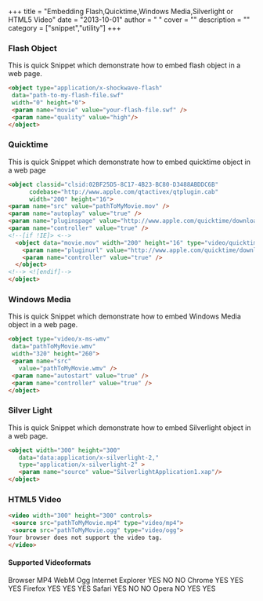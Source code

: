 
+++
title = "Embedding Flash,Quicktime,Windows Media,Silverlight or HTML5 Video"
date = "2013-10-01"
author = " "
cover = ""
description = ""
category = ["snippet","utility"]
+++

### Flash Object

 This is quick Snippet which demonstrate how to embed flash object in a web page.

 ```html
 <object type="application/x-shockwave-flash"
  data="path-to-my-flash-file.swf"
  width="0" height="0">
  <param name="movie" value="your-flash-file.swf" />
  <param name="quality" value="high"/>
</object>
```
 ### Quicktime

 This is quick Snippet which demonstrate how to embed quicktime object in a web page

 ```html
 <object classid="clsid:02BF25D5-8C17-4B23-BC80-D3488ABDDC6B"
       codebase="http://www.apple.com/qtactivex/qtplugin.cab"
       width="200" height="16">
 <param name="src" value="pathToMyMovie.mov" />
 <param name="autoplay" value="true" />
 <param name="pluginspage" value="http://www.apple.com/quicktime/download/" />
 <param name="controller" value="true" />
 <!--[if !IE]> <-->
   <object data="movie.mov" width="200" height="16" type="video/quicktime">
     <param name="pluginurl" value="http://www.apple.com/quicktime/download/" />
     <param name="controller" value="true" />
   </object>
 <!--> <![endif]-->
</object>
```
 ### Windows Media

 This is quick Snippet which demonstrate how to embed Windows Media object in a web page.

 ```html
 <object type="video/x-ms-wmv"
  data="pathToMyMovie.wmv"
  width="320" height="260">
  <param name="src"
    value="pathToMyMovie.wmv" />
  <param name="autostart" value="true" />
  <param name="controller" value="true" />
</object>
```
 ### Silver Light

 This is quick Snippet which demonstrate how to embed Silverlight object in a web page.

 ```html
 <object width="300" height="300"
    data="data:application/x-silverlight-2,"
    type="application/x-silverlight-2" >
    <param name="source" value="SilverlightApplication1.xap"/>
</object>
```
 ### HTML5 Video

 ```html
 <video width="300" height="300" controls>
  <source src="pathToMyMovie.mp4" type="video/mp4">
  <source src="pathToMyMovie.ogg" type="video/ogg">
Your browser does not support the video tag.
</video>
```
  #### Supported Videoformats

   Browser MP4 WebM Ogg   Internet Explorer YES NO NO   Chrome YES YES YES   Firefox YES YES YES   Safari YES NO NO   Opera NO YES YES  



